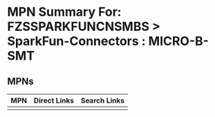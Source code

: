 



# MPN Summary For: FZSSPARKFUNCNSMBS > SparkFun-Connectors : MICRO-B-SMT

## MPNs
  

|MPN|Direct Links|Search Links|
| :--- | :--- | :--- |
||||

